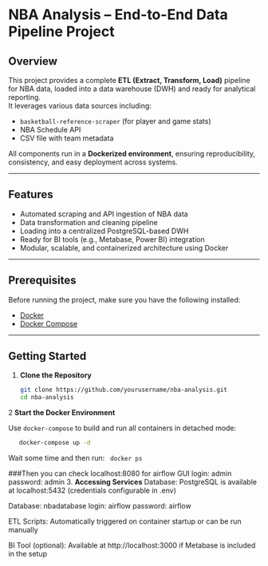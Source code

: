 # NBA Analysis – End-to-End Data Pipeline Project

## Overview

This project provides a complete **ETL (Extract, Transform, Load)** pipeline for NBA data, loaded into a data warehouse (DWH) and ready for analytical reporting.  
It leverages various data sources including:

- `basketball-reference-scraper` (for player and game stats)  
- NBA Schedule API  
- CSV file with team metadata  

All components run in a **Dockerized environment**, ensuring reproducibility, consistency, and easy deployment across systems.

---

## Features

- Automated scraping and API ingestion of NBA data  
- Data transformation and cleaning pipeline  
- Loading into a centralized PostgreSQL-based DWH  
- Ready for BI tools (e.g., Metabase, Power BI) integration  
- Modular, scalable, and containerized architecture using Docker  

---

## Prerequisites

Before running the project, make sure you have the following installed:

- [Docker](https://docs.docker.com/get-docker/)  
- [Docker Compose](https://docs.docker.com/compose/install/)  

---

## Getting Started

1. **Clone the Repository**

   ```bash
   git clone https://github.com/yourusername/nba-analysis.git
   cd nba-analysis

2 **Start the Docker Environment**

Use `docker-compose` to build and run all containers in detached mode:

```bash
   docker-compose up -d
   ```
Wait some time and then run:
  ``` docker ps```

###Then you can check localhost:8080 for airflow GUI 
   login: admin
   password: admin
3. **Accessing Services**
   Database: PostgreSQL is available at localhost:5432 (credentials configurable in .env)

   Database: nbadatabase
   login: airflow
   password: airflow
   
   ETL Scripts: Automatically triggered on container startup or can be run manually
   
   BI Tool (optional): Available at http://localhost:3000 if Metabase is included in the setup
